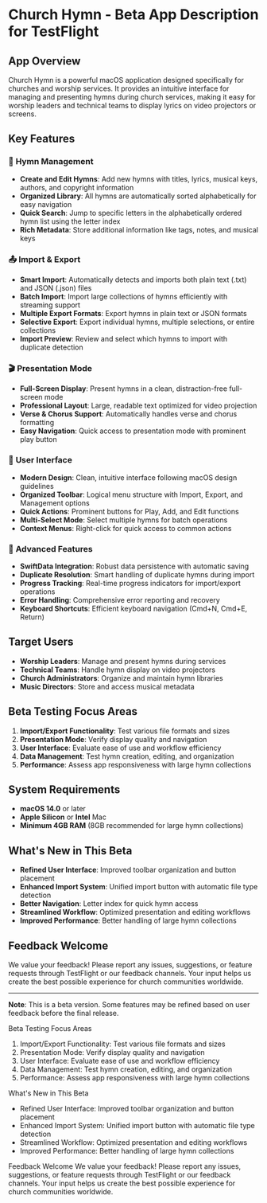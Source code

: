 # Church Hymn - Beta App Description for TestFlight

## App Overview
Church Hymn is a powerful macOS application designed specifically for churches and worship services. It provides an intuitive interface for managing and presenting hymns during church services, making it easy for worship leaders and technical teams to display lyrics on video projectors or screens.

## Key Features

### 🎵 **Hymn Management**
- **Create and Edit Hymns**: Add new hymns with titles, lyrics, musical keys, authors, and copyright information
- **Organized Library**: All hymns are automatically sorted alphabetically for easy navigation
- **Quick Search**: Jump to specific letters in the alphabetically ordered hymn list using the letter index
- **Rich Metadata**: Store additional information like tags, notes, and musical keys

### 📤 **Import & Export**
- **Smart Import**: Automatically detects and imports both plain text (.txt) and JSON (.json) files
- **Batch Import**: Import large collections of hymns efficiently with streaming support
- **Multiple Export Formats**: Export hymns in plain text or JSON formats
- **Selective Export**: Export individual hymns, multiple selections, or entire collections
- **Import Preview**: Review and select which hymns to import with duplicate detection

### 🎬 **Presentation Mode**
- **Full-Screen Display**: Present hymns in a clean, distraction-free full-screen mode
- **Professional Layout**: Large, readable text optimized for video projection
- **Verse & Chorus Support**: Automatically handles verse and chorus formatting
- **Easy Navigation**: Quick access to presentation mode with prominent play button

### 🎨 **User Interface**
- **Modern Design**: Clean, intuitive interface following macOS design guidelines
- **Organized Toolbar**: Logical menu structure with Import, Export, and Management options
- **Quick Actions**: Prominent buttons for Play, Add, and Edit functions
- **Multi-Select Mode**: Select multiple hymns for batch operations
- **Context Menus**: Right-click for quick access to common actions

### 🔧 **Advanced Features**
- **SwiftData Integration**: Robust data persistence with automatic saving
- **Duplicate Resolution**: Smart handling of duplicate hymns during import
- **Progress Tracking**: Real-time progress indicators for import/export operations
- **Error Handling**: Comprehensive error reporting and recovery
- **Keyboard Shortcuts**: Efficient keyboard navigation (Cmd+N, Cmd+E, Return)

## Target Users
- **Worship Leaders**: Manage and present hymns during services
- **Technical Teams**: Handle hymn display on video projectors
- **Church Administrators**: Organize and maintain hymn libraries
- **Music Directors**: Store and access musical metadata

## Beta Testing Focus Areas
1. **Import/Export Functionality**: Test various file formats and sizes
2. **Presentation Mode**: Verify display quality and navigation
3. **User Interface**: Evaluate ease of use and workflow efficiency
4. **Data Management**: Test hymn creation, editing, and organization
5. **Performance**: Assess app responsiveness with large hymn collections

## System Requirements
- **macOS 14.0** or later
- **Apple Silicon** or **Intel** Mac
- **Minimum 4GB RAM** (8GB recommended for large hymn collections)

## What's New in This Beta
- **Refined User Interface**: Improved toolbar organization and button placement
- **Enhanced Import System**: Unified import button with automatic file type detection
- **Better Navigation**: Letter index for quick hymn access
- **Streamlined Workflow**: Optimized presentation and editing workflows
- **Improved Performance**: Better handling of large hymn collections

## Feedback Welcome
We value your feedback! Please report any issues, suggestions, or feature requests through TestFlight or our feedback channels. Your input helps us create the best possible experience for church communities worldwide.

---

**Note**: This is a beta version. Some features may be refined based on user feedback before the final release. 



Beta Testing Focus Areas
1. Import/Export Functionality: Test various file formats and sizes
2. Presentation Mode: Verify display quality and navigation
3. User Interface: Evaluate ease of use and workflow efficiency
4. Data Management: Test hymn creation, editing, and organization
5. Performance: Assess app responsiveness with large hymn collections


What's New in This Beta
- Refined User Interface: Improved toolbar organization and button placement
- Enhanced Import System: Unified import button with automatic file type detection
- Streamlined Workflow: Optimized presentation and editing workflows
- Improved Performance: Better handling of large hymn collections

Feedback Welcome
We value your feedback! Please report any issues, suggestions, or feature requests through TestFlight or our feedback channels. Your input helps us create the best possible experience for church communities worldwide.